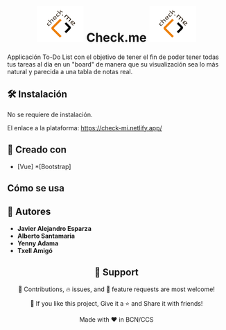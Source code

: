 <h1 align="center">
<img src="https://github.com/ToDoApp-Group2/ToDoApp/blob/ValidReadme/src/assets/logocheckme.png" alt="check.me logo") />
 Check.me 
 <img src="https://github.com/ToDoApp-Group2/ToDoApp/blob/ValidReadme/src/assets/logocheckme.png" alt="check.me logo") />
 </h1>


Applicación To-Do List con el objetivo de tener el fin de poder tener todas tus tareas al día en un "board" de manera que
su visualización sea lo más natural y parecida a una tabla de notas real. 


## 🛠️ Instalación

No se requiere de instalación.

El enlace a la plataforma: https://check-mi.netlify.app/

## 👷 Creado con 

* [Vue]
*[Bootstrap]


## Cómo se usa





## 👷 Autores
* **Javier Alejandro Esparza**
* **Alberto Santamaria**
* **Yenny Adama**
* **Txell Amigó**


<h2 align="center">🤝 Support</h2>

<p align="center">🎊 Contributions, 🔥 issues, and 🥮 feature requests are most welcome!</p>

<p align="center">💙 If you like this project, Give it a ⭐ and Share it with friends!</p>

<p align="center">Made with ❤️ in BCN/CCS</p>